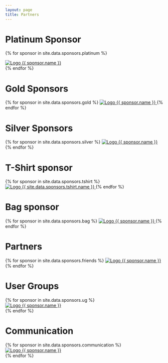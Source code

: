 ```yaml
---
layout: page
title: Partners
---
```

<div class="sponsors">
  <h1>Platinum Sponsor</h1>

  {% for sponsor in site.data.sponsors.platinum %}
  <div class="platinum">
    <a href="{{sponsor.url}}">
      <img src="assets/images/partners/logo-{{ sponsor.name }}.svg" alt="Logo {{ sponsor.name }}">
    </a>
  </div>
  {% endfor %}


  <h1>Gold Sponsors</h1>
  <div class="gold">
  {% for sponsor in site.data.sponsors.gold %}
    <a href="{{sponsor.url}}">
      <img src="assets/images/partners/logo-{{ sponsor.name }}.svg" alt="Logo {{ sponsor.name }}">
    </a>
  {% endfor %}
  </div>

  <h1>Silver Sponsors</h1>
  <div class="silver">
  {% for sponsor in site.data.sponsors.silver %}
    <a href="{{sponsor.url}}">
        <img src="assets/images/partners/logo-{{ sponsor.name }}.svg" alt="Logo {{ sponsor.name }}">
    </a>
  {% endfor %}
  </div>

  <h1 >T-Shirt sponsor</h1>
  <div class="gold">  
  {% for sponsor in site.data.sponsors.tshirt %}
    <a href="{{sponsors.tshirt.url}}">
        <img src="assets/images/partners/logo-{{ site.data.sponsors.tshirt.name }}.svg" alt="Logo {{ site.data.sponsors.tshirt.name }}">
    </a>
  {% endfor %}
  </div>
  <h1 >Bag sponsor</h1>
  <div class="gold">  
  {% for sponsor in site.data.sponsors.bag %}
    <a href="{{sponsor.url}}">
        <img src="assets/images/partners/logo-{{ sponsor.name }}.svg" alt="Logo {{ sponsor.name }}">
      </a>
  {% endfor %}
  </div>

  <h1>Partners</h1>
  <div class="friends">
  {% for sponsor in site.data.sponsors.friends %}
    <a href="{{sponsor.url}}">
        <img src="assets/images/partners/friends/logo-{{ sponsor.name }}.png" alt="Logo {{ sponsor.name }}">
    </a>
  {% endfor %}
  </div>


  <h1>User Groups</h1>
  <div class="friends">
  {% for sponsor in site.data.sponsors.ug %}
  <div class="ug">
    <a href="{{sponsor.url}}">
        <img src="assets/images/partners/sug/logo-{{ sponsor.name }}.png" alt="Logo {{ sponsor.name }}">
    </a>
  </div>
  {% endfor %}
  </div>

  <h1 class="partner-heading">Communication</h1>
  <div class="partners-friends">
  {% for sponsor in site.data.sponsors.communication %}
  <div class="partner-comm">
    <a href="{{sponsor.url}}">
        <img src="assets/images/partners/com/logo-{{ sponsor.name }}.png" alt="Logo {{ sponsor.name }}">
    </a>
  </div>
  {% endfor %}
  </div>
</div>
